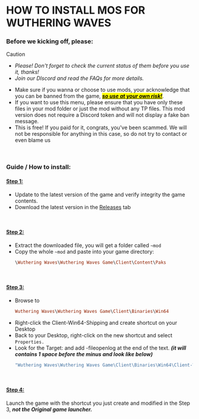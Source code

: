 # HOW TO INSTALL MOS FOR WUTHERING WAVES
### Before we kicking off, please:
> [!Caution]
> - *Please! Don't forget to check the current status of them before you use it, thanks!*
> - *Join our DIscord and read the FAQs for more details.*

- Make sure if you wanna or choose to use mods, your acknowledge that you can be banned from the game, ***<mark><ins>so use at your own risk!<mark>***.
- If you want to use this menu, please ensure that you have only these files in your mod folder or just the mod without any TP files. This mod version does not require a Discord token and will not display a fake ban message.
- This is free! If you paid for it, congrats, you've been scammed. We will not be responsible for anything in this case, so do not try to contact or even blame us

<br>

### Guide / How to install: 
#### <ins>Step 1:</ins>
- Update to the latest version of the game and verify integrity the game contents.
- Download the latest version in the [Releases](https://github.com/nnbaocuong99/PanFuMods/releases) tab

<br>

#### <ins>Step 2:</ins>
- Extract the downloaded file, you will get a folder called `~mod`
- Copy the whole `~mod` and paste into your game directory:
  ```ruby
  \Wuthering Waves\Wuthering Waves Game\Client\Content\Paks
  ```

<br>

#### <ins>Step 3:</ins>
- Browse to
  ```ruby
  Wuthering Waves\Wuthering Waves Game\Client\Binaries\Win64
  ```
- Right-click the Client-Win64-Shipping and  create shortcut on your Desktop
- Back to your Desktop, right-click on the new shortcut and select `Properties.`
- Look for the Target:  and add -fileopenlog at the end of the text. ***(it will contains 1 space before the minus and look like below)***
  ```ruby
  "Wuthering Waves\Wuthering Waves Game\Client\Binaries\Win64\Client-Win64-Shipping.exe" -fileopenlog
  ```

<br>

#### <ins>Step 4:</ins>
Launch the game with the shortcut you just create and modified in the Step 3, ***not the Original game launcher.***
